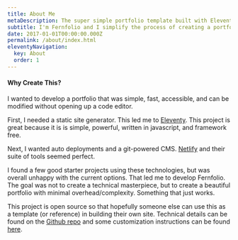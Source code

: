 ```yaml
---
title: About Me
metaDescription: The super simple portfolio template built with Eleventy and Netlify CMS
subtitle: I'm Fernfolio and I simplify the process of creating a portfolio
date: 2017-01-01T00:00:00.000Z
permalink: /about/index.html
eleventyNavigation:
  key: About
  order: 1
---
```

#### Why Create This?
I wanted to develop a portfolio that was simple, fast, accessible, and can be modified without opening up a code editor.

First, I needed a static site generator. This led me to [Eleventy](https://www.11ty.dev/). This project is great because it is is simple, powerful, written in javascript, and framework free.

Next, I wanted auto deployments and a git-powered CMS. [Netlify](https://www.netlify.com/) and their suite of tools seemed perfect.

I found a few good starter projects using these technologies, but was overall unhappy with the current options. That led me to develop Fernfolio. The goal was not to create a technical masterpiece, but to create a beautiful portfolio with minimal overhead/complexity. Something that just works.

This project is open source so that hopefully someone else can use this as a template (or reference) in building their own site. Technical details can be found on the [Github repo](https://github.com/TylerMRoderick/fernfolio-11ty-template) and some customization instructions can be found [here](/posts/theme-customizations/).